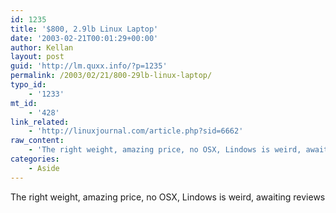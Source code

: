 ```yaml
---
id: 1235
title: '$800, 2.9lb Linux Laptop'
date: '2003-02-21T00:01:29+00:00'
author: Kellan
layout: post
guid: 'http://lm.quxx.info/?p=1235'
permalink: /2003/02/21/800-29lb-linux-laptop/
typo_id:
    - '1233'
mt_id:
    - '428'
link_related:
    - 'http://linuxjournal.com/article.php?sid=6662'
raw_content:
    - 'The right weight, amazing price, no OSX, Lindows is weird, awaiting reviews'
categories:
    - Aside
---
```


The right weight, amazing price, no OSX, Lindows is weird, awaiting reviews